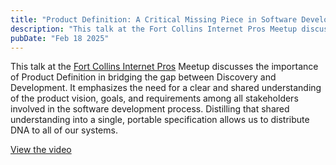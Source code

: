 ```yaml
---
title: "Product Definition: A Critical Missing Piece in Software Development"
description: "This talk at the Fort Collins Internet Pros Meetup discusses the importance of Product Definition in bridging the gap between Discovery and Development. It emphasizes the need for a clear and shared understanding of the product vision, goals, and requirements among all stakeholders involved in the software development process. Distilling that shared understanding into a single, portable specification allows us to distribute DNA to all of our systems."
pubDate: "Feb 18 2025"
---
```


This talk at the [Fort Collins Internet Pros](https://www.meetup.com/gofcip/) Meetup discusses the importance of Product Definition in bridging the gap between Discovery and Development. It emphasizes the need for a clear and shared understanding of the product vision, goals, and requirements among all stakeholders involved in the software development process. Distilling that shared understanding into a single, portable specification allows us to distribute DNA to all of our systems.

[View the video](https://drive.google.com/file/d/1L5jcXcueoxVsqnLBog-UdUp_jM6w5rHf/view?usp=sharing)